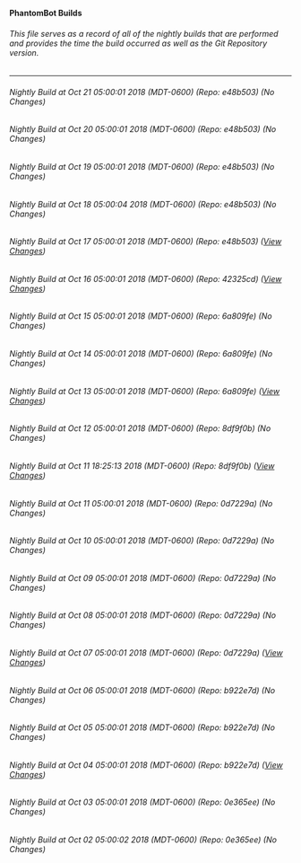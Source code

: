 **PhantomBot Builds**

###### This file serves as a record of all of the nightly builds that are performed and provides the time the build occurred as well as the Git Repository version.
-------------------------------------------------------------------------------------------------------------
###### Nightly Build at Oct 21 05:00:01 2018 (MDT-0600) (Repo: e48b503) (No Changes)
###### Nightly Build at Oct 20 05:00:01 2018 (MDT-0600) (Repo: e48b503) (No Changes)
###### Nightly Build at Oct 19 05:00:01 2018 (MDT-0600) (Repo: e48b503) (No Changes)
###### Nightly Build at Oct 18 05:00:04 2018 (MDT-0600) (Repo: e48b503) (No Changes)
###### Nightly Build at Oct 17 05:00:01 2018 (MDT-0600) (Repo: e48b503) ([View Changes](https://github.com/PhantomBot/PhantomBot/compare/42325cd...e48b503))
###### Nightly Build at Oct 16 05:00:01 2018 (MDT-0600) (Repo: 42325cd) ([View Changes](https://github.com/PhantomBot/PhantomBot/compare/6a809fe...42325cd))
###### Nightly Build at Oct 15 05:00:01 2018 (MDT-0600) (Repo: 6a809fe) (No Changes)
###### Nightly Build at Oct 14 05:00:01 2018 (MDT-0600) (Repo: 6a809fe) (No Changes)
###### Nightly Build at Oct 13 05:00:01 2018 (MDT-0600) (Repo: 6a809fe) ([View Changes](https://github.com/PhantomBot/PhantomBot/compare/8df9f0b...6a809fe))
###### Nightly Build at Oct 12 05:00:01 2018 (MDT-0600) (Repo: 8df9f0b) (No Changes)
###### Nightly Build at Oct 11 18:25:13 2018 (MDT-0600) (Repo: 8df9f0b) ([View Changes](https://github.com/PhantomBot/PhantomBot/compare/0d7229a...8df9f0b))
###### Nightly Build at Oct 11 05:00:01 2018 (MDT-0600) (Repo: 0d7229a) (No Changes)
###### Nightly Build at Oct 10 05:00:01 2018 (MDT-0600) (Repo: 0d7229a) (No Changes)
###### Nightly Build at Oct 09 05:00:01 2018 (MDT-0600) (Repo: 0d7229a) (No Changes)
###### Nightly Build at Oct 08 05:00:01 2018 (MDT-0600) (Repo: 0d7229a) (No Changes)
###### Nightly Build at Oct 07 05:00:01 2018 (MDT-0600) (Repo: 0d7229a) ([View Changes](https://github.com/PhantomBot/PhantomBot/compare/b922e7d...0d7229a))
###### Nightly Build at Oct 06 05:00:01 2018 (MDT-0600) (Repo: b922e7d) (No Changes)
###### Nightly Build at Oct 05 05:00:01 2018 (MDT-0600) (Repo: b922e7d) (No Changes)
###### Nightly Build at Oct 04 05:00:01 2018 (MDT-0600) (Repo: b922e7d) ([View Changes](https://github.com/PhantomBot/PhantomBot/compare/0e365ee...b922e7d))
###### Nightly Build at Oct 03 05:00:01 2018 (MDT-0600) (Repo: 0e365ee) (No Changes)
###### Nightly Build at Oct 02 05:00:02 2018 (MDT-0600) (Repo: 0e365ee) (No Changes)
